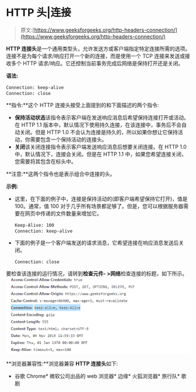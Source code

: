 # HTTP 头|连接

> 原文:[https://www.geeksforgeeks.org/http-headers-connection/](https://www.geeksforgeeks.org/http-headers-connection/)

**HTTP 连接头**是一个通用类型头，允许发送方或客户端指定特定连接所需的选项。连接不是为每个请求/响应打开一个新的连接，而是使用一个 TCP 连接来发送或接收多个 HTTP 请求/响应。它还控制当前事务完成后网络是保持打开还是关闭。

**语法:**

```
Connection: keep-alive
Connection: close
```

**指令:**这个 HTTP 连接头接受上面提到的和下面描述的两个指令:

*   **保持活动状态**该指令表示客户端在发送响应消息后希望保持连接打开或活动。在 HTTP 1.1 版本中，默认情况下使用持久连接，在该连接中，事务后不会自动关闭。但是 HTTP 1.0 不会认为连接是持久的，所以如果你想让它保持活动，你需要包含一个保持活动的连接头。
*   **关闭**该关闭连接指令表示客户端发送响应消息后想要关闭连接。在 HTTP 1.0 中，默认情况下，连接会关闭。但是在 HTTP 1.1 中，如果您希望连接关闭，您需要将其包含在标头中。

**注意:**这两个指令也是表示组合中连接的头。

**示例:**

*   这里，在下面的例子中，连接是保持活动的(即客户端希望保持它打开)，值是 100。通常，值 100 对于几乎所有场景都足够了。但是，您可以根据服务器需要在网页中传递的文件数量来增加它。

    ```
    Keep-Alive: 100
    Connection: keep-alive
    ```

*   下面的例子是一个客户端发送的请求消息，它希望连接在响应消息发送后关闭。

    ```
    Connection: close
    ```

要检查该连接的运行情况，请转到**检查元件- >网络**检查连接的标题，如下所示。
[![](img/3dfbef4249468fa8e0a017231a18556e.png)](https://media.geeksforgeeks.org/wp-content/uploads/20191104173958/connection1.png)

**浏览器兼容性:**浏览器兼容 **HTTP 连接头**如下:

*   谷歌 Chrome*   微软公司出品的 web 浏览器*   边缘*   火狐浏览器*   旅行队*   歌剧